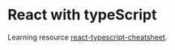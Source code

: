 # React with typeScript

Learning resource [react-typescript-cheatsheet](https://react-typescript-cheatsheet.netlify.app/).
